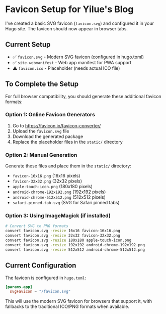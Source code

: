 # Favicon Setup for Yilue's Blog

I've created a basic SVG favicon (`favicon.svg`) and configured it in your Hugo site. The favicon should now appear in browser tabs.

## Current Setup

- ✅ `favicon.svg` - Modern SVG favicon (configured in hugo.toml)
- ✅ `site.webmanifest` - Web app manifest for PWA support
- ⚠️ `favicon.ico` - Placeholder (needs actual ICO file)

## To Complete the Setup

For full browser compatibility, you should generate these additional favicon formats:

### Option 1: Online Favicon Generators
1. Go to https://favicon.io/favicon-converter/
2. Upload the `favicon.svg` file
3. Download the generated package
4. Replace the placeholder files in the `static/` directory

### Option 2: Manual Generation
Generate these files and place them in the `static/` directory:

- `favicon-16x16.png` (16x16 pixels)
- `favicon-32x32.png` (32x32 pixels)
- `apple-touch-icon.png` (180x180 pixels)
- `android-chrome-192x192.png` (192x192 pixels)
- `android-chrome-512x512.png` (512x512 pixels)
- `safari-pinned-tab.svg` (SVG for Safari pinned tabs)

### Option 3: Using ImageMagick (if installed)
```bash
# Convert SVG to PNG formats
convert favicon.svg -resize 16x16 favicon-16x16.png
convert favicon.svg -resize 32x32 favicon-32x32.png
convert favicon.svg -resize 180x180 apple-touch-icon.png
convert favicon.svg -resize 192x192 android-chrome-192x192.png
convert favicon.svg -resize 512x512 android-chrome-512x512.png
```

## Current Configuration

The favicon is configured in `hugo.toml`:
```toml
[params.app]
  svgFavicon = "/favicon.svg"
```

This will use the modern SVG favicon for browsers that support it, with fallbacks to the traditional ICO/PNG formats when available. 